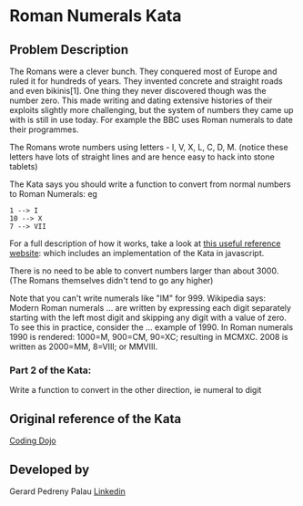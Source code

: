 # Roman Numerals Kata

## Problem Description
The Romans were a clever bunch. They conquered most of Europe and ruled it for hundreds of years. They invented concrete and straight roads and even bikinis[1]. One thing they never discovered though was the number zero. This made writing and dating extensive histories of their exploits slightly more challenging, but the system of numbers they came up with is still in use today. For example the BBC uses Roman numerals to date their programmes.

The Romans wrote numbers using letters - I, V, X, L, C, D, M. (notice these letters have lots of straight lines and are hence easy to hack into stone tablets)

The Kata says you should write a function to convert from normal numbers to Roman Numerals: eg
```
1 --> I
10 --> X
7 --> VII
```
For a full description of how it works, take a look at [this useful reference website](http://www.novaroma.org/via_romana/numbers.html): which includes an implementation of the Kata in javascript.

There is no need to be able to convert numbers larger than about 3000. (The Romans themselves didn't tend to go any higher)

Note that you can't write numerals like "IM" for 999. Wikipedia says: Modern Roman numerals ... are written by expressing each digit separately starting with the left most digit and skipping any digit with a value of zero. To see this in practice, consider the ... example of 1990. In Roman numerals 1990 is rendered: 1000=M, 900=CM, 90=XC; resulting in MCMXC. 2008 is written as 2000=MM, 8=VIII; or MMVIII.

### Part 2 of the Kata:
Write a function to convert in the other direction, ie numeral to digit

## Original reference of the Kata
[Coding Dojo](http://www.codingdojo.org/cgi-bin/index.pl?KataRomanNumerals)

## Developed by
Gerard Pedreny Palau
[Linkedin](https://es.linkedin.com/pub/gerard-pedreny-palau/31/660/618)

